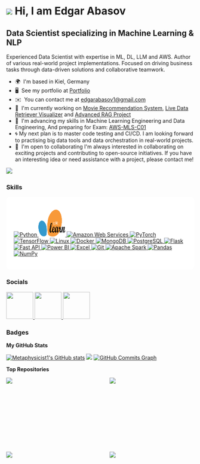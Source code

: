 ![](https://i.gifer.com/APU5.gif) Hi, I am Edgar Abasov
====================================================================================================================================

Data Scientist specializing in Machine Learning & NLP
-----------------------------------------------------

Experienced Data Scientist with expertise in ML, DL, LLM and AWS. Author of various real-world project implementations. 
Focused on driving business tasks through data-driven solutions and collaborative teamwork.

* 🌍  I'm based in Kiel, Germany
* 🖥️  See my portfolio at [Portfolio](http://www.datascienceportfol.io/metaphysicist)
* ✉️  You can contact me at [edgarabasov1@gmail.com](mailto:edgarabasov1@gmail.com)
* 🚀  I'm currently working on [Movie Recommendation System](https://github.com/Metaphysicist1/Movie-Recommendation-System), [Live Data Retriever Visualizer](https://github.com/Metaphysicist1/Live-Data-Retriever-Visualizer) and [Advanced RAG Project](https://github.com/Metaphysicist1/RAG)
* 🧠  I'm advancing my skills in Machine Learning Engineering and Data Engineering, And preparing for Exam: [AWS-MLS-C01](https://github.com/Metaphysicist1/AWS-MLS-C01)
* 🌀  My next plan is to master code testing and CI/CD. I am looking forward to practising big data tools and data orchestration in real-world projects.
* 🤝  I'm open to collaborating I'm always interested in collaborating on exciting projects and contributing to open-source initiatives. If you have an interesting idea or need assistance with a project, please contact me!

<a href="https://www.github.com/Metaphysicist1" target="_blank" rel="noreferrer"><img
src="https://img.shields.io/github/followers/Metaphysicist1?logo=github&style=for-the-badge&color=0891b2&labelColor=1c1917" /></a>

### Skills

<div style="background-color: #FFFFFF; padding: 20px; border-radius: 10px;">
<p align="left" ">


   <a href="https://www.python.org/" target="_blank" rel="noreferrer">
    <img src="https://raw.githubusercontent.com/danielcranney/readme-generator/main/public/icons/skills/python-colored.svg" width="72" height="72" alt="Python" />
  </a>
  <a href="https://scikit-learn.org/" target="_blank" rel="noreferrer">
    <img src="https://raw.githubusercontent.com/scikit-learn/scikit-learn/28c0067be976a8fd12f4750d85eb9591abcb7b5d/doc/logos/scikit-learn-logo-without-subtitle.svg" width="72" height="72" alt="Scikit-learn" />
  </a>
  <a href="https://aws.amazon.com" target="_blank" rel="noreferrer">
    <img src="https://raw.githubusercontent.com/danielcranney/readme-generator/main/public/icons/skills/aws-colored.svg" width="72" height="72" alt="Amazon Web Services" />
  </a>
  <a href="https://pytorch.org/" target="_blank" rel="noreferrer">
    <img src="https://raw.githubusercontent.com/danielcranney/readme-generator/main/public/icons/skills/pytorch-colored.svg" width="72" height="72" alt="PyTorch" />
  </a>
  <a href="https://www.tensorflow.org/" target="_blank" rel="noreferrer">
    <img src="https://raw.githubusercontent.com/danielcranney/readme-generator/main/public/icons/skills/tensorflow-colored.svg" width="72" height="72" alt="TensorFlow" />
  </a>
  <a href="https://www.linux.org" target="_blank" rel="noreferrer">
    <img src="https://raw.githubusercontent.com/danielcranney/readme-generator/main/public/icons/skills/linux-colored.svg" width="72" height="72" alt="Linux" />
  </a>
  <a href="https://www.docker.com/" target="_blank" rel="noreferrer">
    <img src="https://raw.githubusercontent.com/danielcranney/readme-generator/main/public/icons/skills/docker-colored.svg" width="72" height="72" alt="Docker" />
  </a>
  <a href="https://www.mongodb.com/" target="_blank" rel="noreferrer">
    <img src="https://raw.githubusercontent.com/danielcranney/readme-generator/main/public/icons/skills/mongodb-colored.svg" width="72" height="72" alt="MongoDB" />
  </a>
  <a href="https://www.postgresql.org/" target="_blank" rel="noreferrer">
    <img src="https://raw.githubusercontent.com/danielcranney/readme-generator/main/public/icons/skills/postgresql-colored.svg" width="72" height="72" alt="PostgreSQL" />
  </a>
  <a href="https://flask.palletsprojects.com/en/2.0.x/" target="_blank" rel="noreferrer">
    <img src="https://raw.githubusercontent.com/danielcranney/readme-generator/main/public/icons/skills/flask-colored.svg" width="72" height="72" alt="Flask" />
  </a>
  <a href="https://fastapi.tiangolo.com/" target="_blank" rel="noreferrer">
    <img src="https://raw.githubusercontent.com/danielcranney/readme-generator/main/public/icons/skills/fastapi-colored.svg" width="72" height="72" alt="Fast API" />
  </a>
  <a href="https://powerbi.microsoft.com/" target="_blank" rel="noreferrer">
    <img src="https://upload.wikimedia.org/wikipedia/commons/c/cf/New_Power_BI_Logo.svg" width="72" height="72" alt="Power BI" />
  </a>
   <a href="https://www.microsoft.com/en-us/microsoft-365/excel" target="_blank" rel="noreferrer">
    <img src="https://upload.wikimedia.org/wikipedia/commons/3/34/Microsoft_Office_Excel_%282019%E2%80%93present%29.svg" width="72" height="72" alt="Excel" />
  </a>
  <a href="https://git-scm.com/" target="_blank" rel="noreferrer">
    <img src="https://raw.githubusercontent.com/danielcranney/readme-generator/main/public/icons/skills/git-colored.svg" width="72" height="72" alt="Git" />
  </a>
  <a href="https://spark.apache.org/" target="_blank" rel="noreferrer">
    <img src="https://upload.wikimedia.org/wikipedia/commons/f/f3/Apache_Spark_logo.svg" width="72" height="72" alt="Apache Spark" />
  </a>
  <a href="https://pandas.pydata.org/" target="_blank" rel="noreferrer" >
    <img src="https://upload.wikimedia.org/wikipedia/commons/e/ed/Pandas_logo.svg" width="72" height="72" alt="Pandas" />
  </a>
  <a href="https://numpy.org/" target="_blank" rel="noreferrer">
    <img src="https://upload.wikimedia.org/wikipedia/commons/3/31/NumPy_logo_2020.svg" width="72" height="72" alt="NumPy" />
  </a>
</p>

</div>

### Socials

<p align="left"> 
  <a href="https://www.github.com/Metaphysicist1" target="_blank" rel="noreferrer"> <picture> <source media="(prefers-color-scheme: dark)" srcset="https://raw.githubusercontent.com/danielcranney/readme-generator/main/public/icons/socials/github-dark.svg" /> <source media="(prefers-color-scheme: light)" srcset="https://raw.githubusercontent.com/danielcranney/readme-generator/main/public/icons/socials/github.svg" /> <img src="https://raw.githubusercontent.com/danielcranney/readme-generator/main/public/icons/socials/github.svg" width="72" height="72"  /> </picture> </a>
  <a href="https://www.linkedin.com/in/edgar-abasov" target="_blank" rel="noreferrer"> <picture> <source media="(prefers-color-scheme: dark)" srcset="https://raw.githubusercontent.com/danielcranney/readme-generator/main/public/icons/socials/linkedin-dark.svg" /> <source media="(prefers-color-scheme: light)" srcset="https://raw.githubusercontent.com/danielcranney/readme-generator/main/public/icons/socials/linkedin.svg" /> <img src="https://raw.githubusercontent.com/danielcranney/readme-generator/main/public/icons/socials/linkedin.svg" width="72" height="72"  /> </picture> </a> 
  <a href="http://www.medium.com/@edgarabasov1" width="72" height="72" target="_blank" rel="noreferrer"> <picture> <source media="(prefers-color-scheme: dark)" srcset="https://raw.githubusercontent.com/danielcranney/readme-generator/main/public/icons/socials/medium-dark.svg" /> <source media="(prefers-color-scheme: light)" srcset="https://raw.githubusercontent.com/danielcranney/readme-generator/main/public/icons/socials/medium.svg" /> <img src="https://raw.githubusercontent.com/danielcranney/readme-generator/main/public/icons/socials/medium.svg" width="72" height="72" /> </picture> </a></p>

### Badges

<b>My GitHub Stats</b>

<a href="http://www.github.com/Metaphysicist1"><img src="https://github-readme-stats.vercel.app/api?username=Metaphysicist1&show_icons=true&hide=&count_private=true&title_color=0891b2&text_color=ffffff&icon_color=0891b2&bg_color=1c1917&hide_border=true&show_icons=true" alt="Metaphysicist1's GitHub stats" /></a>
<a href="http://www.github.com/Metaphysicist1"><img src="https://github-readme-streak-stats.herokuapp.com/?user=Metaphysicist1&stroke=ffffff&background=1c1917&ring=0891b2&fire=0891b2&currStreakNum=ffffff&currStreakLabel=0891b2&sideNums=ffffff&sideLabels=ffffff&dates=ffffff&hide_border=true" /></a>
<a href="http://www.github.com/Metaphysicist1"><img src="https://github-readme-activity-graph.cyclic.app/graph?username=Metaphysicist1&bg_color=1c1917&color=ffffff&line=0891b2&point=ffffff&area_color=1c1917&area=true&hide_border=true&custom_title=GitHub%20Commits%20Graph" alt="GitHub Commits Graph" /></a>

<b>Top Repositories</b>

<div width="100%" align="center"><a href="https://github.com/Metaphysicist1/Customer_Churn_Classification" align="left"><img align="left" width="45%" src="https://github-readme-stats.vercel.app/api/pin/?username=Metaphysicist1&repo=Customer_Churn_Classification&title_color=0891b2&text_color=ffffff&icon_color=0891b2&bg_color=1c1917&hide_border=true&locale=en" /></a><a href="https://github.com/Metaphysicist1/CoverBot" align="right"><img align="right" width="45%" src="https://github-readme-stats.vercel.app/api/pin/?username=Metaphysicist1&repo=CoverBot&title_color=0891b2&text_color=ffffff&icon_color=0891b2&bg_color=1c1917&hide_border=true&locale=en" /></a></div><br /><br /><br /><br /><br /><br />

<br /><br /><br /><br />

<div width="100%" align="center"><a href="https://github.com/Metaphysicist1/ml-zoomcamp" align="left"><img align="left" width="45%" src="https://github-readme-stats.vercel.app/api/pin/?username=Metaphysicist1&repo=ml-zoomcamp&title_color=0891b2&text_color=ffffff&icon_color=0891b2&bg_color=1c1917&hide_border=true&locale=en" /></a><a href="https://github.com/Metaphysicist1/Fine-tuning-NER-for-En" align="right"><img align="right" width="45%" src="https://github-readme-stats.vercel.app/api/pin/?username=Metaphysicist1&repo=Fine-tuning-NER-for-En&title_color=0891b2&text_color=ffffff&icon_color=0891b2&bg_color=1c1917&hide_border=true&locale=en" /></a></div>
